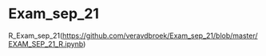# Exam_sep_21

R_Exam_sep_21(https://github.com/veravdbroek/Exam_sep_21/blob/master/EXAM_SEP_21_R.ipynb)
